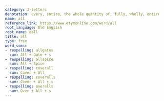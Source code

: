 ```yaml
---
category: 3-letters
denotation: every, entire, the whole quantity of; fully, wholly, entirely
name: all
reference_link: https://www.etymonline.com/word/all
root_language: Old English
root_name: eall
title: all
type: free
word_sums:
- respelling: allgates
  sum: All + Gate + s
- respelling: allspice
  sum: All + Spice
- respelling: coverall
  sum: Cover + All
- respelling: coveralls
  sum: Cover + All + s
- respelling: overalls
  sum: Over + All + s
---
```

